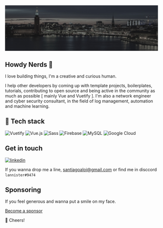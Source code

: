 [![cover-stockholm.gif](/stockholm_2.jpg)](/stockholm_2.jpg)

## Howdy Nerds 🖖

I love building things, I'm a creative and  curious human. 

I help other developers by coming up with template projects, boilerplates, tutorials, contributing to open source and being active in the community as much as possible [ mainly Vue and Vuetify ]. I'm also a network engineer and cyber security consultant, in the field of log management, automation and machine learning.

## :wrench: Tech stack

![Vuetify](https://img.shields.io/static/v1?style=flat&message=Vuetify&color=373e47&logo=Vuetify&logoColor=FFFFFF&label=)
![Vue.js](https://img.shields.io/static/v1?style=flat&message=Vue.js&color=373e47&logo=Vue.js&logoColor=4FC08D&label=)
![Sass](https://img.shields.io/static/v1?style=flat&message=Sass&color=373e47&logo=Sass&logoColor=FFFFFF&label=)
![Firebase](https://img.shields.io/static/v1?style=flat&message=Firebase&color=373e47&logo=Firebase&logoColor=FFCA28&label=)
![MySQL](https://img.shields.io/static/v1?style=flat&message=MySQL&color=373e47&logo=MySQL&logoColor=FFFFFF&label=)
![Google Cloud](https://img.shields.io/static/v1?style=flat&message=Google+Cloud&color=373e47&logo=Google+Cloud&logoColor=FFFFFF&label=)

## Get in touch


[![linkedin](https://img.shields.io/badge/linkedin-0A66C2?style=flat&logo=linkedin&logoColor=white)](https://www.linkedin.com/in/santiagoaloi/)

If you wanna drop me a line,  santiagoaloi@gmail.com or find me in disccord `lannister#9474`


## Sponsoring

If you feel generous and wanna put a smile on my face.

[Become a sponsor](https://github.com/sponsors/santiagoaloi)


🥂 Cheers!
